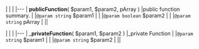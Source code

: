


|	|	|
|---
| __publicFunction__( $param1, $param2, pArray )	|public function summary.	|
|`@param string` $param1	|	|
|`@param boolean` $param2	|	|
|`@param string` pArray	|	||


|	|	|
|---
| ___privateFunction__( $param1, $param2 )	|_private Function	|
|`@param string` $param1	|	|
|`@param string` $param2	|	||
